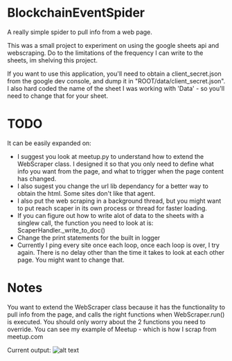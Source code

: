 # BlockchainEventSpider
A really simple spider to pull info from a web page.

This was a small project to experiment on using the google sheets api and webscraping. Do to the limitations of the frequency I can write to the sheets, im shelving this project.

If you want to use this application, you'll need to obtain a client_secret.json from the google dev console, and dump it in "ROOT/data/client_secret.json". I also hard coded the name of the sheet I was working with 'Data' - so you'll need to change that for your sheet.

# TODO

It can be easily expanded on:
 - I suggest you look at meetup.py to understand how to extend the WebScraper class. I designed it so that you only need to define what info you want from the page, and what to trigger when the page content has changed.
 - I also sugest you change the url lib dependancy for a better way to obtain the html. Some sites don't like that agent.
 - I also put the web scraping in a background thread, but you might want to put reach scaper in its own process or thread for faster loading.
 - If you can figure out how to write alot of data to the sheets with a singlew call, the function you need to look at is: ScaperHandler._write_to_doc()
 - Change the print statements for the built in logger
 - Currently I ping every site once each loop, once each loop is over, I try again. There is no delay other than the time it takes to look at each other page. You might want to change that.
 
 # Notes
 
You want to extend the WebScraper class because it has the functionality to pull info from the page, and calls the right functions when WebScraper.run() is executed. You should only worry about the 2 functions you need to override. You can see my example of Meetup - which is how I scrap from meetup.com
 
Current output:
![alt text](https://media.discordapp.net/attachments/475254258216861696/480450780965371905/e2fc125062bde51e75b766bd0c0d4982.png)

